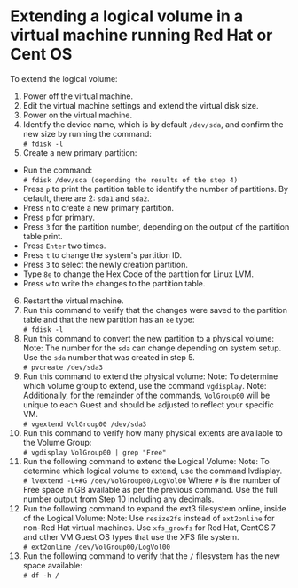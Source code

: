 # Extending a logical volume in a virtual machine running Red Hat or Cent OS

To extend the logical volume:
 
1. Power off the virtual machine.
2. Edit the virtual machine settings and extend the virtual disk size.
3. Power on the virtual machine.
4. Identify the device name, which is by default `/dev/sda`, and confirm the new size by running the command:  
  `# fdisk -l` 
5. Create a new primary partition:
  - Run the command:  
    `# fdisk /dev/sda (depending the results of the step 4)`    
  - Press `p` to print the partition table to identify the number of partitions. By default, there are 2: `sda1` and `sda2`.
  - Press `n` to create a new primary partition.
  - Press `p` for primary.
  - Press `3` for the partition number, depending on the output of the partition table print.
  - Press `Enter` two times.
  - Press `t` to change the system's partition ID.
  - Press `3` to select the newly creation partition.
  - Type `8e` to change the Hex Code of the partition for Linux LVM.
  - Press `w` to write the changes to the partition table. 
6. Restart the virtual machine.
7. Run this command to verify that the changes were saved to the partition table and that the new partition has an `8e` type:  
  `# fdisk -l` 
8. Run this command to convert the new partition to a physical volume:
  Note: The number for the `sda` can change depending on system setup. Use the `sda` number that was created in step 5.  
  `# pvcreate /dev/sda3` 
9. Run this command to extend the physical volume:
  Note: To determine which volume group to extend, use the command `vgdisplay`.
  Note: Additionally, for the remainder of the commands, `VolGroup00` will be unique to each Guest and should be adjusted to reflect your specific VM.  
  `# vgextend VolGroup00 /dev/sda3` 
10. Run this command to verify how many physical extents are available to the Volume Group:  
  `# vgdisplay VolGroup00 | grep "Free"` 
11. Run the following command to extend the Logical Volume:
  Note: To determine which logical volume to extend, use the command lvdisplay.  
  `# lvextend -L+#G /dev/VolGroup00/LogVol00`
  Where `#` is the number of Free space in GB available as per the previous command. Use the full number output from Step 10 including any decimals. 
12. Run the following command to expand the ext3 filesystem online, inside of the Logical Volume:
  Note:
  Use `resize2fs` instead of `ext2online` for non-Red Hat virtual machines.
  Use `xfs_growfs` for Red Hat, CentOS 7 and other VM Guest OS types that use the XFS file system.  
  `# ext2online /dev/VolGroup00/LogVol00` 
13. Run the following command to verify that the `/` filesystem has the new space available:  
  `# df -h /`
